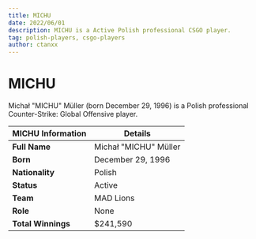 ```yaml
---
title: MICHU
date: 2022/06/01
description: MICHU is a Active Polish professional CSGO player.
tag: polish-players, csgo-players
author: ctanxx
---
```


# MICHU

Michał "MICHU" Müller (born December 29, 1996) is a Polish professional Counter-Strike: Global Offensive player.

| **MICHU Information** | **Details**          |
| -------------------- | --------------------- |
| **Full Name**        | Michał "MICHU" Müller |
| **Born**             | December 29, 1996     |
| **Nationality**      | Polish                |
| **Status**           | Active                |
| **Team**             | MAD Lions             |
| **Role**             | None                  |
| **Total Winnings**   | $241,590              |